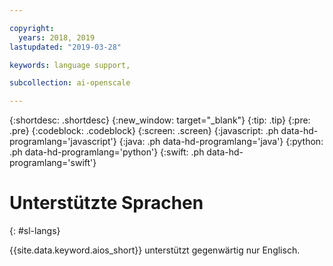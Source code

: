 ```yaml
---

copyright:
  years: 2018, 2019
lastupdated: "2019-03-28"

keywords: language support, 

subcollection: ai-openscale

---
```


{:shortdesc: .shortdesc}
{:new_window: target="_blank"}
{:tip: .tip}
{:pre: .pre}
{:codeblock: .codeblock}
{:screen: .screen}
{:javascript: .ph data-hd-programlang='javascript'}
{:java: .ph data-hd-programlang='java'}
{:python: .ph data-hd-programlang='python'}
{:swift: .ph data-hd-programlang='swift'}

# Unterstützte Sprachen
{: #sl-langs}

{{site.data.keyword.aios_short}} unterstützt gegenwärtig nur Englisch.
